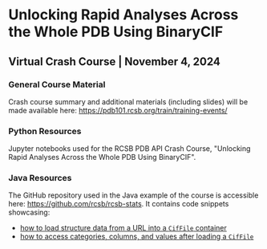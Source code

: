 # Unlocking Rapid Analyses Across the Whole PDB Using BinaryCIF
## Virtual Crash Course | November 4, 2024

### General Course Material
Crash course summary and additional materials (including slides) will be made available here: https://pdb101.rcsb.org/train/training-events/

### Python Resources
Jupyter notebooks used for the RCSB PDB API Crash Course, "Unlocking Rapid Analyses Across the Whole PDB Using BinaryCIF".

### Java Resources
The GitHub repository used in the Java example of the course is accessible here: https://github.com/rcsb/rcsb-stats.
It contains code snippets showcasing:
- [how to load structure data from a URL into a `CifFile` container](https://github.com/rcsb/rcsb-stats/blob/5a25d1240327ba67d43a334c645d61c558c9ad7d/src/main/java/org/rcsb/stats/tasks/Task01_CountHeavyAtoms.java#L57)
- [how to access categories, columns, and values after loading a `CifFile`](https://github.com/rcsb/rcsb-stats/blob/5a25d1240327ba67d43a334c645d61c558c9ad7d/src/main/java/org/rcsb/stats/tasks/Task01_CountHeavyAtoms.java#L67-L88)
